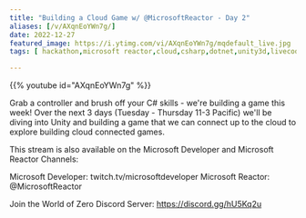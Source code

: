 ```yaml
---
title: "Building a Cloud Game w/ @MicrosoftReactor - Day 2"
aliases: [/v/AXqnEoYWn7g/]
date: 2022-12-27
featured_image: https://i.ytimg.com/vi/AXqnEoYWn7g/mqdefault_live.jpg
tags: [ hackathon,microsoft reactor,cloud,csharp,dotnet,unity3d,livecode ]

---
```


{{% youtube id="AXqnEoYWn7g" %}}

Grab a controller and brush off your C# skills - we're building a game this week! Over the next 3 days (Tuesday - Thursday 11-3 Pacific) we'll be diving into Unity and building a game that we can connect up to the cloud to explore building cloud connected games.

This stream is also available on the Microsoft Developer and Microsoft Reactor Channels:

Microsoft Developer: twitch.tv/microsoftdeveloper
Microsoft Reactor: @MicrosoftReactor 

Join the World of Zero Discord Server: https://discord.gg/hU5Kq2u